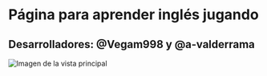 # Página para aprender inglés jugando
## Desarrolladores: @Vegam998 y @a-valderrama
![Imagen de la vista principal](https://github.com/Vegam998/LearnifyTK/blob/master/vista.png)
